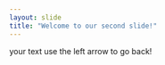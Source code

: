 ```yaml
---
layout: slide 
title: "Welcome to our second slide!"
--- 
```

your text 
use the left arrow to go back! 
